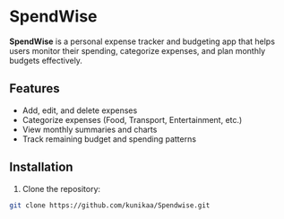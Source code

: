 # SpendWise

**SpendWise** is a personal expense tracker and budgeting app that helps users monitor their spending, categorize expenses, and plan monthly budgets effectively.

## Features
- Add, edit, and delete expenses
- Categorize expenses (Food, Transport, Entertainment, etc.)
- View monthly summaries and charts
- Track remaining budget and spending patterns

## Installation
1. Clone the repository:
```bash
git clone https://github.com/kunikaa/Spendwise.git
